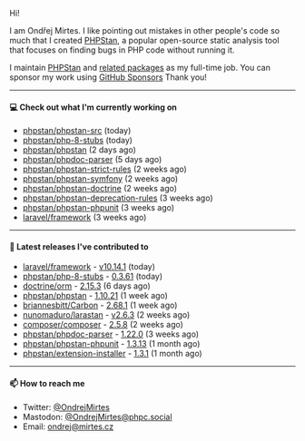 Hi!

I am Ondřej Mirtes. I like pointing out mistakes in other people's code so much that I created [PHPStan](https://phpstan.org/), a popular open-source static analysis tool that focuses on finding bugs in PHP code without running it.

I maintain [PHPStan](https://github.com/phpstan/phpstan) and [related packages](https://github.com/phpstan/) as my full-time job. You can sponsor my work using [GitHub Sponsors](https://github.com/sponsors/ondrejmirtes) Thank you!

---

#### 💻 Check out what I'm currently working on

- [phpstan/phpstan-src](https://github.com/phpstan/phpstan-src) (today)
- [phpstan/php-8-stubs](https://github.com/phpstan/php-8-stubs) (today)
- [phpstan/phpstan](https://github.com/phpstan/phpstan) (2 days ago)
- [phpstan/phpdoc-parser](https://github.com/phpstan/phpdoc-parser) (5 days ago)
- [phpstan/phpstan-strict-rules](https://github.com/phpstan/phpstan-strict-rules) (2 weeks ago)
- [phpstan/phpstan-symfony](https://github.com/phpstan/phpstan-symfony) (2 weeks ago)
- [phpstan/phpstan-doctrine](https://github.com/phpstan/phpstan-doctrine) (2 weeks ago)
- [phpstan/phpstan-deprecation-rules](https://github.com/phpstan/phpstan-deprecation-rules) (3 weeks ago)
- [phpstan/phpstan-phpunit](https://github.com/phpstan/phpstan-phpunit) (3 weeks ago)
- [laravel/framework](https://github.com/laravel/framework) (3 weeks ago)

---

#### 🔭 Latest releases I've contributed to

- [laravel/framework](https://github.com/laravel/framework) - [v10.14.1](https://github.com/laravel/framework/releases/tag/v10.14.1) (today)
- [phpstan/php-8-stubs](https://github.com/phpstan/php-8-stubs) - [0.3.61](https://github.com/phpstan/php-8-stubs/releases/tag/0.3.61) (today)
- [doctrine/orm](https://github.com/doctrine/orm) - [2.15.3](https://github.com/doctrine/orm/releases/tag/2.15.3) (6 days ago)
- [phpstan/phpstan](https://github.com/phpstan/phpstan) - [1.10.21](https://github.com/phpstan/phpstan/releases/tag/1.10.21) (1 week ago)
- [briannesbitt/Carbon](https://github.com/briannesbitt/Carbon) - [2.68.1](https://github.com/briannesbitt/Carbon/releases/tag/2.68.1) (1 week ago)
- [nunomaduro/larastan](https://github.com/nunomaduro/larastan) - [v2.6.3](https://github.com/nunomaduro/larastan/releases/tag/v2.6.3) (2 weeks ago)
- [composer/composer](https://github.com/composer/composer) - [2.5.8](https://github.com/composer/composer/releases/tag/2.5.8) (2 weeks ago)
- [phpstan/phpdoc-parser](https://github.com/phpstan/phpdoc-parser) - [1.22.0](https://github.com/phpstan/phpdoc-parser/releases/tag/1.22.0) (3 weeks ago)
- [phpstan/phpstan-phpunit](https://github.com/phpstan/phpstan-phpunit) - [1.3.13](https://github.com/phpstan/phpstan-phpunit/releases/tag/1.3.13) (1 month ago)
- [phpstan/extension-installer](https://github.com/phpstan/extension-installer) - [1.3.1](https://github.com/phpstan/extension-installer/releases/tag/1.3.1) (1 month ago)

---

#### 📫 How to reach me

- Twitter: [@OndrejMirtes](https://twitter.com/ondrejmirtes)
- Mastodon: [@OndrejMirtes@phpc.social](https://phpc.social/@OndrejMirtes)
- Email: [ondrej@mirtes.cz](mailto:ondrej@mirtes.cz)
